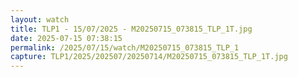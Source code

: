 ```yaml
---
layout: watch
title: TLP1 - 15/07/2025 - M20250715_073815_TLP_1T.jpg
date: 2025-07-15 07:38:15
permalink: /2025/07/15/watch/M20250715_073815_TLP_1
capture: TLP1/2025/202507/20250714/M20250715_073815_TLP_1T.jpg
---
```

